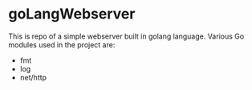 # goLangWebserver
This is repo of a simple webserver built in golang language.
Various Go modules used in the project are:
-	fmt
-	log
-	net/http
